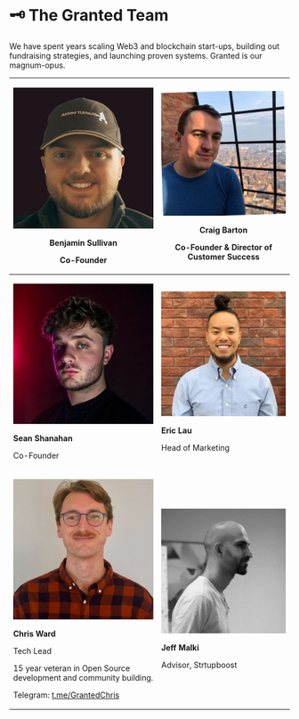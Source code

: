 # 🗝 The Granted Team

We have spent years scaling Web3 and blockchain start-ups, building out fundraising strategies, and launching proven systems. Granted is our magnum-opus. &#x20;

| <p></p><p><img src="../.gitbook/assets/image (3).png" alt="" data-size="original"></p><p><strong>Benjamin Sullivan</strong> </p><p>Co-Founder</p>                                                                                                                                                   | <p></p><p><img src="../.gitbook/assets/image (8).png" alt="" data-size="original"></p><p><strong>Craig Barton</strong> </p><p>Co-Founder &#x26; Director of Customer Success</p> |
| --------------------------------------------------------------------------------------------------------------------------------------------------------------------------------------------------------------------------------------------------------------------------------------------------- | -------------------------------------------------------------------------------------------------------------------------------------------------------------------------------- |
| <p></p><p><img src="../.gitbook/assets/image (9).png" alt="" data-size="original"></p><p><strong>Sean Shanahan</strong> </p><p>Co-Founder</p>                                                                                                                                                       | <p></p><p><img src="../.gitbook/assets/image (7).png" alt="" data-size="original"></p><p><strong>Eric Lau</strong> </p><p>Head of Marketing</p>                                  |
| <p></p><p><img src="../.gitbook/assets/image (4).png" alt="" data-size="original"></p><p><strong>Chris Ward</strong> </p><p>Tech Lead</p><p>15 year veteran in Open Source development and community building.</p><p></p><p>Telegram: <a href="https://t.me/GrantedChris">t.me/GrantedChris</a></p> | <p></p><p><img src="../.gitbook/assets/image (5).png" alt="" data-size="original"></p><p></p><p><strong>Jeff Malki</strong> </p><p>Advisor, Strtupboost</p>                      |









